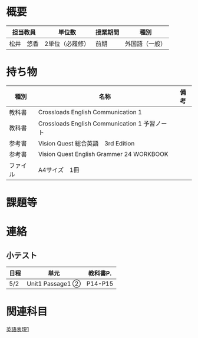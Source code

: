 # 概要
| 担当教員  | 単位数      | 授業期間 | 種別      |
|-------|----------|------|---------|
| 松井　悠香 | 2単位（必履修） | 前期   | 外国語（一般） |
# 持ち物
| 種別   | 名称                                       | 備考 |
|------|------------------------------------------|----|
| 教科書  | Crossloads English Communication 1       |    |
| 教科書  | Crossloads English Communication 1 予習ノート |    |
| 参考書  | Vision Quest 総合英語　3rd Edition            |    |
| 参考書  | Vision Quest English Grammer 24 WORKBOOK |    |
| ファイル | A4サイズ　1冊                                 |    |
# 課題等

# 連絡
## 小テスト
| 日程  | 単元               | 教科書P.   |
|-----|------------------|---------|
| 5/2 | Unit1 Passage1 ② | P14-P15 |

# 関連科目
[英語表現1](./英語表現1.md)
